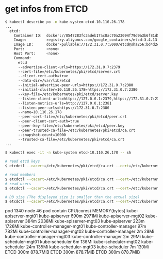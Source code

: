 # get infos from ETCD

``` bash
$ kubectl describe po -n kube-system etcd-10.110.26.178
...
  etcd:
    Container ID:  docker://8547283fc3adeb17ac8ac70a23094f79d9a3b6f81d57696feaf83207bf73f597
    Image:         registry.aliyuncs.com/google_containers/etcd:3.4.13-0
    Image ID:      docker-pullable://172.31.0.7:5000/etcd@sha256:bd4d2c9a19be8a492bc79df53eee199fd04b415e9993eb69f7718052602a147a
    Port:          <none>
    Host Port:     <none>
    Command:
      etcd
      --advertise-client-urls=https://172.31.0.7:2379
      --cert-file=/etc/kubernetes/pki/etcd/server.crt
      --client-cert-auth=true
      --data-dir=/var/lib/etcd
      --initial-advertise-peer-urls=https://172.31.0.7:2380
      --initial-cluster=10.110.26.178=https://172.31.0.7:2380
      --key-file=/etc/kubernetes/pki/etcd/server.key
      --listen-client-urls=https://127.0.0.1:2379,https://172.31.0.7:2379
      --listen-metrics-urls=http://127.0.0.1:2381
      --listen-peer-urls=https://172.31.0.7:2380
      --name=10.110.26.178
      --peer-cert-file=/etc/kubernetes/pki/etcd/peer.crt
      --peer-client-cert-auth=true
      --peer-key-file=/etc/kubernetes/pki/etcd/peer.key
      --peer-trusted-ca-file=/etc/kubernetes/pki/etcd/ca.crt
      --snapshot-count=10000
      --trusted-ca-file=/etc/kubernetes/pki/etcd/ca.crt
...

$ kubectl exec -it -n kube-system etcd-10.110.26.178 -- sh

# read etcd keys
$ etcdctl --cacert=/etc/kubernetes/pki/etcd/ca.crt --cert=/etc/kubernetes/pki/etcd/server.crt --key=/etc/kubernetes/pki/etcd/server.key get / --prefix --keys-only

# read members
$ etcdctl --cacert=/etc/kubernetes/pki/etcd/ca.crt --cert=/etc/kubernetes/pki/etcd/server.crt --key=/etc/kubernetes/pki/etcd/server.key member list
# read users
$ etcdctl --cacert=/etc/kubernetes/pki/etcd/ca.crt --cert=/etc/kubernetes/pki/etcd/server.crt --key=/etc/kubernetes/pki/etcd/server.key user list

# DB size (The displayed size is smaller than the actual size)
$ etcdctl --cacert=/etc/kubernetes/pki/etcd/ca.crt --cert=/etc/kubernetes/pki/etcd/server.crt --key=/etc/kubernetes/pki/etcd/server.key endpoint status --write-out table
```

pod 1340      node 46
pod                                              contain                         CPU(cores)   MEMORY(bytes)
kube-apiserver-mgt01                             kube-apiserver                  690m         2971Mi
kube-apiserver-mgt02                             kube-apiserver                  384m         2038Mi
kube-apiserver-mgt03                             kube-apiserver                  223m         1726Mi
kube-controller-manager-mgt01                    kube-controller-manager         97m          782Mi
kube-controller-manager-mgt02                    kube-controller-manager         2m           28Mi
kube-controller-manager-mgt03                    kube-controller-manager         2m           29Mi
kube-scheduler-mgt01                             kube-scheduler                  6m           136Mi
kube-scheduler-mgt02                             kube-scheduler                  24m          135Mi
kube-scheduler-mgt03                             kube-scheduler                  7m           130Mi
ETCD                                                                             300m         878.7MiB
ETCD                                                                             300m         878.7MiB
ETCD                                                                             300m         878.7MiB
